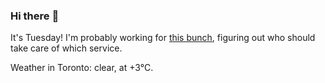 ### Hi there :wave:

It's Tuesday! I'm probably working for [this bunch](https://github.com/kohofinancial), figuring out who should take care of which service.

Weather in Toronto: clear, at +3°C.
